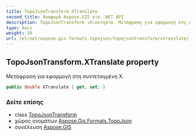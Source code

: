 ```yaml
---
title: TopoJsonTransform.XTranslate
second_title: Αναφορά Aspose.GIS για .NET API
description: TopoJsonTransform ιδιοκτησία. Μετάφραση για εφαρμογή στη συντεταγμένη Χ.
type: docs
weight: 30
url: /el/net/aspose.gis.formats.topojson/topojsontransform/xtranslate/
---
```

## TopoJsonTransform.XTranslate property

Μετάφραση για εφαρμογή στη συντεταγμένη Χ.

```csharp
public double XTranslate { get; set; }
```

### Δείτε επίσης

* class [TopoJsonTransform](../)
* χώρος ονομάτων [Aspose.Gis.Formats.TopoJson](../../topojsontransform/)
* συνέλευση [Aspose.GIS](../../../)


